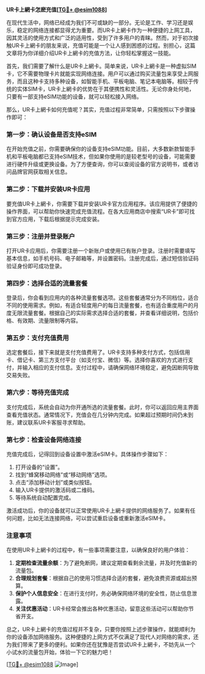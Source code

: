 **UR卡上網卡怎麽充值[[TG💪+ @esim1088](https://t.me/s/esim1088)]**

在现代生活中，网络已经成为我们不可或缺的一部分。无论是工作、学习还是娱乐，稳定的网络连接都显得尤为重要。而UR卡上網卡作为一种便捷的上网工具，因其灵活的使用方式和广泛的适用性，受到了许多用户的青睐。然而，对于初次接触UR卡上網卡的朋友来说，充值可能是一个让人感到困惑的过程。别担心，这篇文章将为你详细介绍UR卡上網卡的充值方法，让你轻松掌握这一技能。

首先，我们需要了解什么是UR卡上網卡。简单来说，UR卡上網卡是一种虚拟SIM卡，它不需要物理卡片就能实现网络连接。用户可以通过购买流量包来享受上网服务，而且这种卡支持多种设备，如智能手机、平板电脑、笔记本电脑等。相较于传统的实体SIM卡，UR卡上網卡的优势在于其便携性和灵活性。无论你身处何地，只要有一部支持eSIM功能的设备，就可以轻松接入网络。

那么，UR卡上網卡如何充值呢？其实，充值过程非常简单，只需按照以下步骤操作即可：

### **第一步：确认设备是否支持eSIM**
在开始充值之前，你需要确保你的设备支持eSIM功能。目前，大多数新款智能手机和平板电脑都已支持eSIM技术，但如果你使用的是较老型号的设备，可能需要进行硬件升级或更换设备。为了方便查询，你可以查阅设备的官方说明书，或者访问品牌官网获取相关信息。

### **第二步：下载并安装UR卡应用**
要充值UR卡上網卡，你需要下载并安装UR卡官方应用程序。该应用提供了便捷的操作界面，可以帮助你快速完成充值流程。在各大应用商店中搜索“UR卡”即可找到官方应用，下载后根据提示完成安装。

### **第三步：注册并登录账户**
打开UR卡应用后，你需要注册一个新账户或使用已有账户登录。注册时需要填写基本信息，如手机号码、电子邮箱等，并设置密码。注册完成后，通过短信验证码验证身份即可成功登录。

### **第四步：选择合适的流量套餐**
登录后，你会看到应用内的各种流量套餐选项。这些套餐通常分为不同档位，适合不同的使用需求。例如，有适合轻度用户的每日流量套餐，也有适合重度用户的月度无限流量套餐。根据自己的实际需求选择合适的套餐，并查看详细说明，包括价格、有效期、流量限制等内容。

### **第五步：支付充值费用**
选定套餐后，接下来就是支付充值费用了。UR卡支持多种支付方式，包括信用卡、借记卡、第三方支付平台（如支付宝、微信）等。选择你喜欢的方式进行支付，并输入相应的支付信息。支付过程中，请确保网络环境稳定，避免因断网导致交易失败。

### **第六步：等待充值完成**
支付完成后，系统会自动为你开通所选的流量套餐。此时，你可以返回应用主界面查看充值状态。通常情况下，充值会在几分钟内完成。如果超过预期时间仍未到账，建议联系UR卡客服寻求帮助。

### **第七步：检查设备网络连接**
充值完成后，记得回到设备设置中激活eSIM卡。具体操作步骤如下：
1. 打开设备的“设置”。
2. 找到“蜂窝移动网络”或“移动网络”选项。
3. 点击“添加移动计划”或类似按钮。
4. 输入UR卡提供的激活码或二维码。
5. 等待系统自动配置完成。

激活成功后，你的设备就可以正常使用UR卡上網卡提供的网络服务了。如果有任何问题，比如无法连接网络，可以尝试重启设备或重新激活eSIM卡。

### **注意事项**
在使用UR卡上網卡的过程中，有一些事项需要注意，以确保良好的用户体验：
1. **定期检查流量余额**：为了避免断网，建议定期查看剩余流量，并及时充值新的流量包。
2. **合理规划套餐**：根据自己的使用习惯选择合适的套餐，避免浪费资源或超出预算。
3. **保护个人信息安全**：在进行支付时，务必确保网络环境的安全性，防止信息泄露。
4. **关注优惠活动**：UR卡经常会推出各种优惠活动，留意这些活动可以帮助你节省开支。

总之，UR卡上網卡的充值过程并不复杂，只要你按照上述步骤操作，就能顺利为你的设备添加网络服务。这种便捷的上网方式不仅满足了现代人对网络的需求，还为我们带来了更多的便利。如果你还在犹豫是否尝试UR卡上網卡，不妨先从一个小试水的流量包开始，体验一下它的魅力吧！

[[TG💪+ @esim1088](https://t.me/s/esim1088) ![Image](https://i.postimg.cc/4NQfJmqS/Snipaste-2025-05-13-00-14-12.png)]